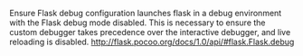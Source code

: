 Ensure Flask debug configuration launches flask in a debug environment with the Flask debug mode disabled.
This is necessary to ensure the custom debugger takes precedence over the interactive debugger, and live reloading is disabled.
http://flask.pocoo.org/docs/1.0/api/#flask.Flask.debug
